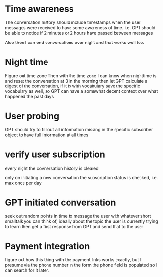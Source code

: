 
# Time awareness

The conversation history should include timestamps when the user messages were received to have some awareness of time. i.e. GPT should be able to notice if 2 minutes or 2 hours have passed between messages

Also then I can end conversations over night and that works well too.

# Night time

Figure out time zone
Then with the time zone I can know when nighttime is and reset the conversation at 3 in the morning
then let GPT calculate a digest of the conversation, if it is with vocabulary save the specific vocabulary as well, so GPT can have a somewhat decent context over what happened the past days

# User probing

GPT should try to fill out all information missing in the specific subscriber object to have full information at all times

# verify user subscription

every night the covnersation history is cleared

only on initiating a new conversation the subscription status is checked, i.e. max once per day

# GPT initiated conversation

seek out random points in time to message the user with whatever short smalltalk you can think of, ideally about the topic the user is currently trying to learn
then get a first response from GPT and send that to the user

# Payment integration

figure out how this thing with the payment links works exactly, but I presume via the phone number in the form the phone field is populated so I can search for it later.
